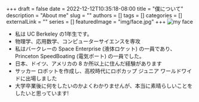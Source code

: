 +++ 
draft = false
date = 2022-12-12T10:35:18-08:00
title = "僕について"
description = "About me"
slug = ""
authors = []
tags = []
categories = []
externalLink = ""
series = []
featuredImage = "img/face.jpg"
+++
![my face](/img/face.jpg)
- 私は UC Berkeley の1年生です。
- 物理学、応用数学、コンピューターサイエンスを専攻
- 私はバークレーの Space Enterprise (液体ロケット) の一員であり、Princeton SpeedBoating (電気ボート) の一員でした。
- 日本、ドイツ、アメリカの 8 か所以上に住んだ経験があります
- サッカー ロボットを作成し、高校時代にロボカップ ジュニア ワールドワイドに出場しました
- 大学卒業後に何をしたいのかよくわかりませんが、本当に素晴らしいことをしたいと思っています!